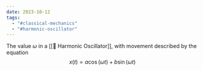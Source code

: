 ```yaml
---
date: 2023-10-12
tags:
  - "#classical-mechanics"
  - "#harmonic-oscillator"
---
```

The value $\omega$ in a [[📘 Harmonic Oscillator]], with movement described by the equation $$x(t) = a \cos ( \omega t ) + b \sin ( \omega t)$$